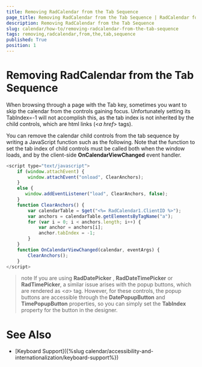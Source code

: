 ```yaml
---
title: Removing RadCalendar from the Tab Sequence
page_title: Removing RadCalendar from the Tab Sequence | RadCalendar for ASP.NET AJAX Documentation
description: Removing RadCalendar from the Tab Sequence
slug: calendar/how-to/removing-radcalendar-from-the-tab-sequence
tags: removing,radcalendar,from,the,tab,sequence
published: True
position: 1
---
```


# Removing RadCalendar from the Tab Sequence



When browsing through a page with the Tab key, sometimes you want to skip the calendar from the controls gaining focus. Unfortunately setting its TabIndex=-1 will not accomplish this, as the tab index is not inherited by the child controls, which are html links (<*a href*> tags).

You can remove the calendar child controls from the tab sequence by writing a JavaScript function such as the following. Note that the function to set the tab index of child controls must be called both when the window loads, and by the client-side **OnCalendarViewChanged** event handler.

````JavaScript
<script type="text/javascript">
    if (window.attachEvent) {
        window.attachEvent("onload", ClearAnchors);
    }
    else {
       window.addEventListener("load", ClearAnchors, false);
    }
    function ClearAnchors() {
        var calendarTable = $get("<%= RadCalendar1.ClientID %>");
        var anchors = calendarTable.getElementsByTagName("a");
        for (var i = 0; i < anchors.length; i++) {
            var anchor = anchors[i];
            anchor.tabIndex = -1;
        }
    }
    function OnCalendarViewChanged(calendar, eventArgs) {
        ClearAnchors();
    }
</script>
````



>note 
If you are using **RadDatePicker** , **RadDateTimePicker** or **RadTimePicker**, a similar issue arises with the popup buttons, which are rendered as <*a*> tag. However, for these controls, the popup buttons are accessible through the **DatePopupButton** and **TimePopupButton** properties, so you can simply set the **TabIndex** property for the button in the designer.
>


# See Also

 * [Keyboard Support]({%slug calendar/accessibility-and-internationalization/keyboard-support%})
